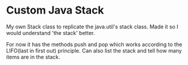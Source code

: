 # Custom Java Stack

My own Stack class to replicate the java.util's stack class.
Made it so I would understand 'the stack' better.

For now it has the methods push and pop which works according to the LIFO(last in first out) principle.
Can also list the stack and tell how many items are in the stack.
